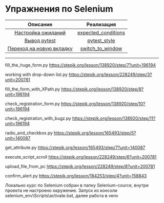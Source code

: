 # Упражнения по Selenium

|                       Описание                        |                       Реализация                        |
|:-----------------------------------------------------:|:-------------------------------------------------------:|
|  [Настройка ожиданий](tasks/expected_conditions.md)   | [expected_conditions](solutions/expected_conditions.py) |
|         [Вывод pytest](tasks/pytest_style.md)         |        [pytest_style](solutions/pytest_style.py)        |
| [Переход на новую вкладку](tasks/switch_to_window.md) |    [switch_to_window](solutions/switch_to_window.py)    |

---
fill_the_huge_form.py https://stepik.org/lesson/138920/step/7?unit=196194

working with drop-down list.py     https://stepik.org/lesson/228249/step/3?unit=200781

fill_the_form_with_XPath.py https://stepik.org/lesson/138920/step/8?unit=196194

check_registration_form.py https://stepik.org/lesson/138920/step/10?unit=196194

check_registration_with_bugz.py https://stepik.org/lesson/138920/step/11?unit=196194

radio_and_checkbox.py https://stepik.org/lesson/165493/step/5?unit=140087

get_attribute.py https://stepik.org/lesson/165493/step/7?unit=140087

execute_script_scroll https://stepik.org/lesson/228249/step/6?unit=200781

upload_file_from_pc  https://stepik.org/lesson/228249/step/8?unit=200781

confirm_alert.py  https://stepik.org/lesson/184253/step/4?unit=158843

Локально курс по Selenium собран в папку Selenium-cource, внутри проекта не настроено окружение.
Запуск из консоли selenium_env\Scripts\activate.bat, далее работа в venv
